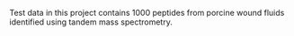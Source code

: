 Test data in this project contains 1000 peptides from porcine wound fluids identified using tandem mass spectrometry.